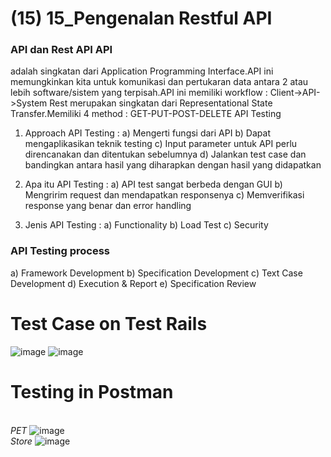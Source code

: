# (15) 15_Pengenalan Restful API

### API dan Rest API API 

adalah singkatan dari Application Programming Interface.API ini memungkinkan kita untuk komunikasi dan pertukaran data antara 2 atau lebih software/sistem yang terpisah.API ini memiliki workflow : Client->API->System
Rest merupakan singkatan dari Representational State Transfer.Memiliki 4 method : GET-PUT-POST-DELETE
API Testing

1. Approach API Testing :
a) Mengerti fungsi dari API
b) Dapat mengaplikasikan teknik testing
c) Input parameter untuk API perlu direncanakan dan ditentukan sebelumnya
d) Jalankan test case dan bandingkan antara hasil yang diharapkan dengan hasil yang didapatkan

2. Apa itu API Testing :
a) API test sangat berbeda dengan GUI
b) Mengririm request dan mendapatkan responsenya
c) Memverifikasi response yang benar dan error handling

3. Jenis API Testing :
a) Functionality
b) Load Test
c) Security

### API Testing process
a) Framework Development
b) Specification Development
c) Text Case Development
d) Execution & Report
e) Specification Review

# Test Case on Test Rails
![image](https://user-images.githubusercontent.com/84959625/177052549-7fd47444-8d24-4392-b6e6-4e73317733a0.png)
![image](https://user-images.githubusercontent.com/81450117/158863406-630eafce-df80-402c-8c97-e42c8fa90428.png)
# Testing in Postman
<br>*PET*
![image](https://user-images.githubusercontent.com/81450117/158864467-7d77228c-4b58-428e-9e45-24107dc16b08.png)
<br>*Store*
![image](https://user-images.githubusercontent.com/81450117/158864521-e9caf36b-5418-4cac-8173-b24dc87fed74.png)
